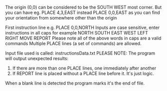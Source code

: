The origin (0,0) can be considered to be the SOUTH WEST most corner.
But you can have eg. PLACE 4,3,EAST  instead PLACE 0,0,EAST
as you can find your orientation from somewhere other than the origin

First instruction line e.g. PLACE 0,0,NORTH
Inputs are case sensitive, enter instructions in all caps
for example NORTH SOUTH EAST WEST
LEFT RIGHT
MOVE
REPORT
Please note all of the above words in caps are a valid commands
Multiple PLACE lines (a set of commands) are allowed.

Input file used is called: instructionsData.txt
PLEASE NOTE: 
The program will output unexpected results:
1. If there are more than one PLACE lines, one immediately after another 
2. If REPORT line is placed without a PLACE line before it.
It's just logic.

When a blank line is detected the program marks it's the end of file.
